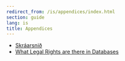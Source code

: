 ```yaml
---
redirect_from: /is/appendices/index.html
section: guide
lang: is
title: Appendices
---
```


-   [Skráarsnið](file-formats.html)
-   [What Legal Rights are there in Databases](what-legal-ip-rights-are-there-in-databases.html)